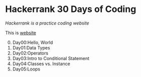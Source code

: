 # Hackerrank 30 Days of Coding

*Hackerrank is a practice coding website*

This is [website](http://www.hackerrank.com)

0. Day00:Hello, World
1. Day01:Data Types
2. Day02:Operators
3. Day03:Intro to Conditional Statement
4. Day04:Classes vs. Instance
5. Day05:Loops

 
